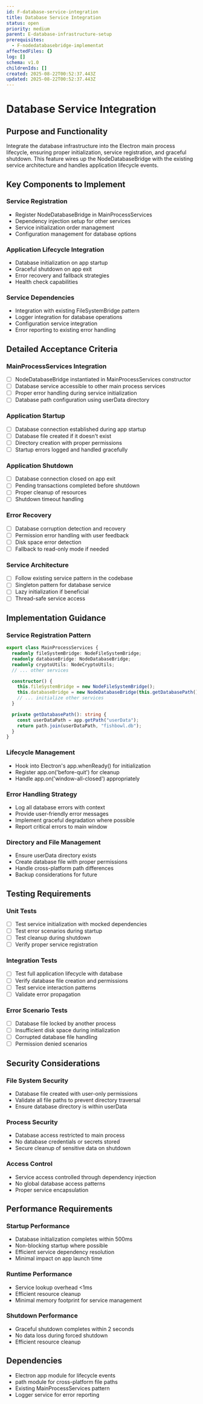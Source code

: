```yaml
---
id: F-database-service-integration
title: Database Service Integration
status: open
priority: medium
parent: E-database-infrastructure-setup
prerequisites:
  - F-nodedatabasebridge-implementat
affectedFiles: {}
log: []
schema: v1.0
childrenIds: []
created: 2025-08-22T00:52:37.443Z
updated: 2025-08-22T00:52:37.443Z
---
```


# Database Service Integration

## Purpose and Functionality

Integrate the database infrastructure into the Electron main process lifecycle, ensuring proper initialization, service registration, and graceful shutdown. This feature wires up the NodeDatabaseBridge with the existing service architecture and handles application lifecycle events.

## Key Components to Implement

### Service Registration

- Register NodeDatabaseBridge in MainProcessServices
- Dependency injection setup for other services
- Service initialization order management
- Configuration management for database options

### Application Lifecycle Integration

- Database initialization on app startup
- Graceful shutdown on app exit
- Error recovery and fallback strategies
- Health check capabilities

### Service Dependencies

- Integration with existing FileSystemBridge pattern
- Logger integration for database operations
- Configuration service integration
- Error reporting to existing error handling

## Detailed Acceptance Criteria

### MainProcessServices Integration

- [ ] NodeDatabaseBridge instantiated in MainProcessServices constructor
- [ ] Database service accessible to other main process services
- [ ] Proper error handling during service initialization
- [ ] Database path configuration using userData directory

### Application Startup

- [ ] Database connection established during app startup
- [ ] Database file created if it doesn't exist
- [ ] Directory creation with proper permissions
- [ ] Startup errors logged and handled gracefully

### Application Shutdown

- [ ] Database connection closed on app exit
- [ ] Pending transactions completed before shutdown
- [ ] Proper cleanup of resources
- [ ] Shutdown timeout handling

### Error Recovery

- [ ] Database corruption detection and recovery
- [ ] Permission error handling with user feedback
- [ ] Disk space error detection
- [ ] Fallback to read-only mode if needed

### Service Architecture

- [ ] Follow existing service pattern in the codebase
- [ ] Singleton pattern for database service
- [ ] Lazy initialization if beneficial
- [ ] Thread-safe service access

## Implementation Guidance

### Service Registration Pattern

```typescript
export class MainProcessServices {
  readonly fileSystemBridge: NodeFileSystemBridge;
  readonly databaseBridge: NodeDatabaseBridge;
  readonly cryptoUtils: NodeCryptoUtils;
  // ... other services

  constructor() {
    this.fileSystemBridge = new NodeFileSystemBridge();
    this.databaseBridge = new NodeDatabaseBridge(this.getDatabasePath());
    // ... initialize other services
  }

  private getDatabasePath(): string {
    const userDataPath = app.getPath("userData");
    return path.join(userDataPath, "fishbowl.db");
  }
}
```

### Lifecycle Management

- Hook into Electron's app.whenReady() for initialization
- Register app.on('before-quit') for cleanup
- Handle app.on('window-all-closed') appropriately

### Error Handling Strategy

- Log all database errors with context
- Provide user-friendly error messages
- Implement graceful degradation where possible
- Report critical errors to main window

### Directory and File Management

- Ensure userData directory exists
- Create database file with proper permissions
- Handle cross-platform path differences
- Backup considerations for future

## Testing Requirements

### Unit Tests

- [ ] Test service initialization with mocked dependencies
- [ ] Test error scenarios during startup
- [ ] Test cleanup during shutdown
- [ ] Verify proper service registration

### Integration Tests

- [ ] Test full application lifecycle with database
- [ ] Verify database file creation and permissions
- [ ] Test service interaction patterns
- [ ] Validate error propagation

### Error Scenario Tests

- [ ] Database file locked by another process
- [ ] Insufficient disk space during initialization
- [ ] Corrupted database file handling
- [ ] Permission denied scenarios

## Security Considerations

### File System Security

- Database file created with user-only permissions
- Validate all file paths to prevent directory traversal
- Ensure database directory is within userData

### Process Security

- Database access restricted to main process
- No database credentials or secrets stored
- Secure cleanup of sensitive data on shutdown

### Access Control

- Service access controlled through dependency injection
- No global database access patterns
- Proper service encapsulation

## Performance Requirements

### Startup Performance

- Database initialization completes within 500ms
- Non-blocking startup where possible
- Efficient service dependency resolution
- Minimal impact on app launch time

### Runtime Performance

- Service lookup overhead <1ms
- Efficient resource cleanup
- Minimal memory footprint for service management

### Shutdown Performance

- Graceful shutdown completes within 2 seconds
- No data loss during forced shutdown
- Efficient resource cleanup

## Dependencies

- Electron app module for lifecycle events
- path module for cross-platform file paths
- Existing MainProcessServices pattern
- Logger service for error reporting

